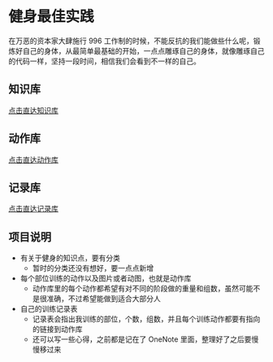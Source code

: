 # 健身最佳实践

在万恶的资本家大肆施行 996 工作制的时候，不能反抗的我们能做些什么呢，锻炼好自己的身体，从最简单最基础的开始，一点点雕琢自己的身体，就像雕琢自己的代码一样，坚持一段时间，相信我们会看到不一样的自己。

## 知识库

[点击直达知识库](https://github.com/jsjzh/fitness-best-practice/tree/master/%E7%9F%A5%E8%AF%86%E5%BA%93)

## 动作库

[点击直达动作库](https://github.com/jsjzh/fitness-best-practice/tree/master/%E5%8A%A8%E4%BD%9C%E5%BA%93)

## 记录库

[点击直达记录库](https://github.com/jsjzh/fitness-best-practice/tree/master/%E8%AE%B0%E5%BD%95%E5%BA%93)

## 项目说明

- 有关于健身的知识点，要有分类
  - 暂时的分类还没有想好，要一点点新增
- 每个部位训练的动作以及图片或者动图，也就是动作库
  - 动作库里的每个动作都希望有对不同的阶段做的重量和组数，虽然可能不是很准确，不过希望能做到适合大部分人
- 自己的训练记录表
  - 记录表会指出我训练的部位，个数，组数，并且每个训练动作都要有指向的链接到动作库
  - 还可以写一些心得，之前都是记在了 OneNote 里面，整理好了之后要慢慢移过来
